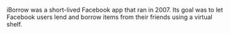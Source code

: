 iBorrow was a short-lived Facebook app that ran in 2007. Its goal was to let Facebook users lend and borrow items from their friends using a virtual shelf.
